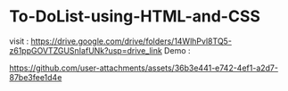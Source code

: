 # To-DoList-using-HTML-and-CSS
visit : https://drive.google.com/drive/folders/14WlhPvl8TQ5-z61ppGOVTZGUSnIafUNk?usp=drive_link
Demo : 

https://github.com/user-attachments/assets/36b3e441-e742-4ef1-a2d7-87be3fee1d4e

